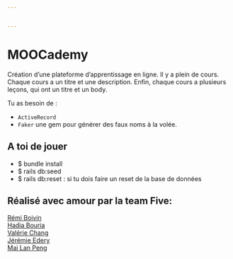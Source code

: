 ```yaml
---


---
```


<h1 id="moocademy">MOOCademy</h1>
<p>Création d’une plateforme d’apprentissage en ligne. Il y a plein de cours. Chaque cours a un titre et une description. Enfin, chaque cours a plusieurs leçons, qui ont un titre et un body.</p>
<p>Tu as besoin de :</p>
<ul>
<li><code>ActiveRecord</code></li>
<li><code>Faker</code>  une gem pour générer des faux noms à la volée.</li>
</ul>
<h2 id="a-toi-de-jouer">A toi de jouer</h2>
<ul>
<li>$ bundle install</li>
<li>$ rails db:seed</li>
<li>$ rails db:reset : si tu dois faire un reset de la base de données</li>
</ul>
<h2 id="réalisé-avec-amour-par-la-team-five">Réalisé avec amour par la team Five:</h2>
<p><a href="https://github.com/R2D21">Rémi Boivin </a><br>
<a href="https://github.com/Hadia22/">Hadia Bouria</a><br>
<a href="https://github.com/bbpucca">Valérie Chang</a><br>
<a href="https://github.com/jjeleven11">Jérémie Edery</a><br>
<a href="https://github.com/Careless-Whisper">Mai Lan Peng</a></p>


